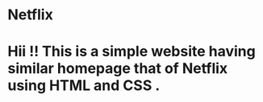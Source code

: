 # Netflix
# Hii !! This is a simple website having similar homepage that of Netflix using HTML and CSS .
